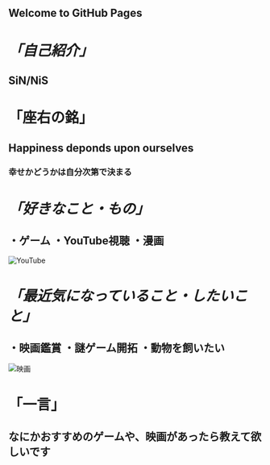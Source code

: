 ## Welcome to GitHub Pages

# *「自己紹介」*
## SiN/NiS

# 「座右の銘」
## Happiness deponds upon ourselves
### 幸せかどうかは自分次第で決まる


# *「好きなこと・もの」*
## ・ゲーム ・YouTube視聴 ・漫画


 ![YouTube](https://tyoudoii-illust.com/wp-content/uploads/2021/01/youtuber_01_%E3%82%B5%E3%83%A0%E3%83%8D.png)
# *「最近気になっていること・したいこと」*
## ・映画鑑賞 ・謎ゲーム開拓 ・動物を飼いたい  


 ![映画](https://tyoudoii-illust.com/wp-content/uploads/2021/02/movie_%E3%82%B5%E3%83%A0%E3%83%8D.png)

# 「一言」
## なにかおすすめのゲームや、映画があったら教えて欲しいです


